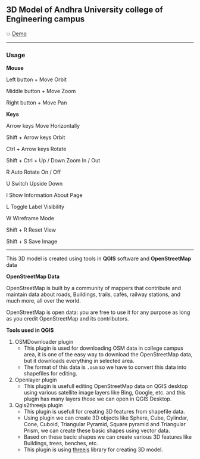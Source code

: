 ## 3D Model of Andhra University college of Engineering campus

:boom: [Demo](https://venkanna37.github.io/3D_college_campus/)

_____________________________________________________________________________________________________________________________

### Usage

**Mouse**

Left button + Move	Orbit

Middle button + Move	Zoom

Right button + Move	Pan

**Keys**

Arrow keys	Move Horizontally

Shift + Arrow keys	Orbit

Ctrl + Arrow keys	Rotate

Shift + Ctrl + Up / Down	Zoom In / Out

R	Auto Rotate On / Off

U	Switch Upside Down

I	Show Information About Page

L	Toggle Label Visibility

W	Wireframe Mode

Shift + R	Reset View

Shift + S	Save Image

_____________________________________________________________________________________________________________________________

This 3D model is created using tools in **QGIS** software and **OpenStreetMap** data

**OpenStreetMap Data**

OpenStreetMap is built by a community of mappers that contribute and maintain data about roads, Buildings, trails, cafés, railway stations, and much more, all over the world.

OpenStreetMap is open data: you are free to use it for any purpose as long as you credit OpenStreetMap and its contributors.

**Tools used in QGIS**

1. OSMDownloader plugin
   - This plugin is used for downloading OSM data in college campus area, it is one of the easy way to download the OpenStreetMap data, but it downloads everything in selected area.
   - The format of this data is `.osm` so we have to convert this data into shapefiles for editing.
2. Openlayer plugin
   - This plugin is usefull editing OpenStreetMap data on QGIS desktop using various satellite image layers like Bing, Google, etc. and this plugin has many layers those we can open in QGIS Desktop.
3. Qgis2threejs plugin
   - This plugin is usefull for creating 3D features from shapefile data.
   - Using plugin we can create 3D objects like Sphere, Cube, Cylindar, Cone, Cuboid, Triangular Pyramid, Square pyramid and Triangular Prism, we can create these basic shapes using vector data. 
   - Based on these bacic shapes we can create various 3D features like Buildings, trees, benches, etc.
   - This plugin is using [threejs](http://threejs.org/) library for creating 3D model.
